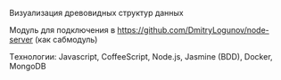 Визуализация древовидных структур данных

Модуль для подключения в https://github.com/DmitryLogunov/node-server (как сабмодуль)

Tехнологии: Javascript, CoffeeScript, Node.js, Jasmine (BDD), Docker, MongoDB
